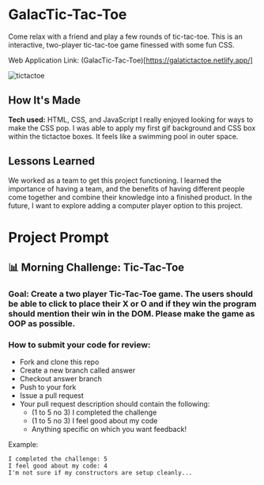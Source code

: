 # GalacTic-Tac-Toe
Come relax with a friend and play a few rounds of tic-tac-toe. This is an interactive, two-player tic-tac-toe game finessed with some fun CSS. 

Web Application Link: (GalacTic-Tac-Toe)[https://galatictactoe.netlify.app/]

![tictactoe](https://user-images.githubusercontent.com/101942628/166242656-a53d94fc-339b-45da-a448-3d17c4177415.PNG)

## How It's Made

**Tech used:** HTML, CSS, and JavaScript
I really enjoyed looking for ways to make the CSS pop. I was able to apply my first gif background and CSS box within the tictactoe boxes. It feels like a swimming pool in outer space.

## Lessons Learned

We worked as a team to get this project functioning. I learned the importance of having a team, and the benefits of having different people come together and combine their knowledge into a finished product. In the future, I want to explore adding a computer player option to this project.

# Project Prompt
## 📊 Morning Challenge: Tic-Tac-Toe

### Goal: Create a two player Tic-Tac-Toe game. The users should be able to click to place their X or O and if they win the program should mention their win in the DOM. Please make the game as OOP as possible.

### How to submit your code for review:

- Fork and clone this repo
- Create a new branch called answer
- Checkout answer branch
- Push to your fork
- Issue a pull request
- Your pull request description should contain the following:
  - (1 to 5 no 3) I completed the challenge
  - (1 to 5 no 3) I feel good about my code
  - Anything specific on which you want feedback!

Example:
```
I completed the challenge: 5
I feel good about my code: 4
I'm not sure if my constructors are setup cleanly...
```
